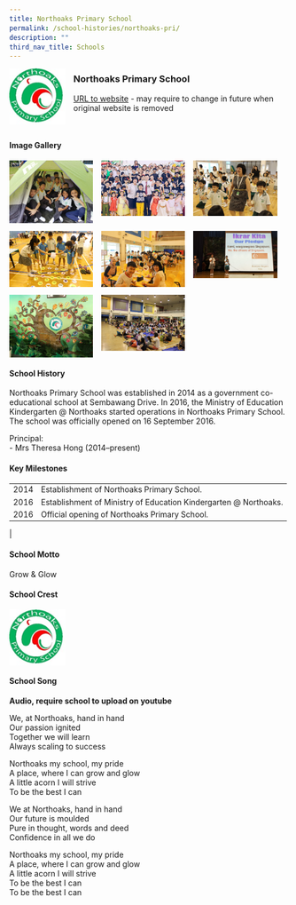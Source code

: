 ```yaml
---
title: Northoaks Primary School
permalink: /school-histories/northoaks-pri/
description: ""
third_nav_title: Schools
---
```

<img src="/images/northoakspri1.png" style="width:20%;margin-right:15px;" align = "left">

### **Northoaks Primary School**
[URL to website](https://northoakspri.moe.edu.sg/) - may require to change in future when original website is removed

<br clear="left">

#### **Image Gallery**

<p><a href="https://staging.d1yxymztqoj7qn.amplifyapp.com/images/northoakspri2.jpg">  
<img src="/images/northoakspri2.jpg" style="width:30%;margin-right:15px;" align = "left">
</a></p>

<p><a href="https://staging.d1yxymztqoj7qn.amplifyapp.com/images/northoakspri3.jpg">  
<img src="/images/northoakspri3.jpg" style="width:30%;margin-right:15px;" align = "left">
</a></p>

<p><a href="https://staging.d1yxymztqoj7qn.amplifyapp.com/images/northoakspri4.jpg">  
<img src="/images/northoakspri4.jpg" style="width:30%;margin-right:15px;" align = "left">
</a></p>

<br clear="left">

<p><a href="https://staging.d1yxymztqoj7qn.amplifyapp.com/images/northoakspri5.jpg">  
<img src="/images/northoakspri5.jpg" style="width:30%;margin-right:15px;" align = "left">
</a></p>

<p><a href="https://staging.d1yxymztqoj7qn.amplifyapp.com/images/northoakspri6.jpg">  
<img src="/images/northoakspri6.jpg" style="width:30%;margin-right:15px;" align = "left">
</a></p>

<p><a href="https://staging.d1yxymztqoj7qn.amplifyapp.com/images/northoakspri7.jpg">  
<img src="/images/northoakspri7.jpg" style="width:30%;margin-right:15px;" align = "left">
</a></p>

<br clear="left">

<p><a href="https://staging.d1yxymztqoj7qn.amplifyapp.com/images/northoakspri8.jpg">  
<img src="/images/northoakspri8.jpg" style="width:30%;margin-right:15px;" align = "left">
</a></p>

<p><a href="https://staging.d1yxymztqoj7qn.amplifyapp.com/images/northoakspri9.jpg">  
<img src="/images/northoakspri9.jpg" style="width:30%;margin-right:15px;" align = "left">
</a></p>

<br clear="left">

#### **School History**
Northoaks Primary School was established in 2014 as a government co-educational school at Sembawang Drive. In 2016, the Ministry of Education Kindergarten @ Northoaks started operations in Northoaks Primary School. The school was officially opened on 16 September 2016.

Principal:<br>
\- Mrs Theresa Hong (2014–present)

#### **Key Milestones**

|  |  |
|:---:|---|
| 2014 | Establishment of Northoaks Primary School. |
| 2016 | Establishment of Ministry of Education Kindergarten @ Northoaks. |
| 2016 | Official opening of Northoaks Primary School. |
|

#### **School Motto**
Grow & Glow

#### **School Crest**
<img src="/images/northoakspri1.png" style="width:20%;margin-right:15px;" align = "left">

<br clear="left">

#### **School Song**
**Audio, require school to upload on youtube**

We, at Northoaks, hand in hand<br>
Our passion ignited<br>
Together we will learn<br>
Always scaling to success

Northoaks my school, my pride<br>
A place, where I can grow and glow<br>
A little acorn I will strive<br>
To be the best I can

We at Northoaks, hand in hand<br>
Our future is moulded<br>
Pure in thought, words and deed<br>
Confidence in all we do

Northoaks my school, my pride<br>
A place, where I can grow and glow<br>
A little acorn I will strive<br>
To be the best I can<br>
To be the best I can